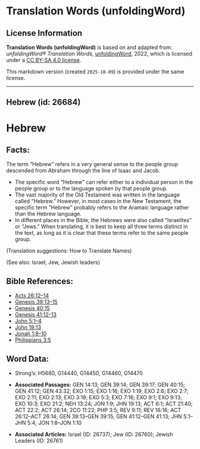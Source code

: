 # Translation Words (unfoldingWord)

## License Information

**Translation Words (unfoldingWord)** is based on and adapted from: _unfoldingWord® Translation Words_, [unfoldingWord](https://unfoldingword.org/utw), 2022, which is licensed under a [CC BY-SA 4.0 license](https://creativecommons.org/licenses/by-sa/4.0/legalcode.en).

This markdown version (created `2025-10-09`) is provided under the same license.



--------------------------------

## Hebrew (id: 26684)

Hebrew
======

Facts:
------

The term “Hebrew” refers in a very general sense to the people group descended from Abraham through the line of Isaac and Jacob.

* The specific word “Hebrew” can refer either to a individual person in the people group or to the language spoken by that people group.
* The vast majority of the Old Testament was written in the language called “Hebrew.” However, in most cases in the New Testament, the specific term “Hebrew” probably refers to the Aramaic language rather than the Hebrew language.
* In different places in the Bible, the Hebrews were also called “Israelites” or “Jews.” When translating, it is best to keep all three terms distinct in the text, as long as it is clear that these terms refer to the same people group.

(Translation suggestions: How to Translate Names)

(See also: Israel, Jew, Jewish leaders)

Bible References:
-----------------

* [Acts 26:12–14](https://ref.ly/Acts26:12-Acts26:14)
* [Genesis 39:13–15](https://ref.ly/Gen39:13-Gen39:15)
* [Genesis 40:15](https://ref.ly/Gen40:15)
* [Genesis 41:12–13](https://ref.ly/Gen41:12-Gen41:13)
* [John 5:1–4](https://ref.ly/John5:1-John5:4)
* [John 19:13](https://ref.ly/John19:13)
* [Jonah 1:8–10](https://ref.ly/Jonah1:8-Jonah1:10)
* [Philippians 3:5](https://ref.ly/Phil3:5)

Word Data:
----------

* Strong’s: H5680, G14440, G14450, G14460, G14470

* **Associated Passages:** GEN 14:13; GEN 39:14; GEN 39:17; GEN 40:15; GEN 41:12; GEN 43:32; EXO 1:15; EXO 1:16; EXO 1:19; EXO 2:6; EXO 2:7; EXO 2:11; EXO 2:13; EXO 3:18; EXO 5:3; EXO 7:16; EXO 9:1; EXO 9:13; EXO 10:3; EXO 21:2; NEH 13:24; JON 1:9; JHN 19:13; ACT 6:1; ACT 21:40; ACT 22:2; ACT 26:14; 2CO 11:22; PHP 3:5; REV 9:11; REV 16:16; ACT 26:12–ACT 26:14; GEN 39:13–GEN 39:15; GEN 41:12–GEN 41:13; JHN 5:1–JHN 5:4; JON 1:8–JON 1:10
* **Associated Articles:** Israel (ID: 26737); Jew (ID: 26760); Jewish Leaders (ID: 26761)

